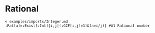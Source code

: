 # Rational
```korekto
< examples/imports/Integer.md
:Rat[a]=:Exist[:Int]{i,j|(:GCF[i,j]=1)&(a=i/j)}	#A1 Rational number
```
